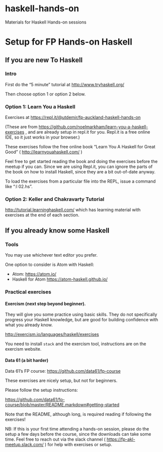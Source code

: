 # haskell-hands-on
Materials for Haskell Hands-on sessions

# Setup for FP Hands-on Haskell

## If you are new To Haskell
### Intro
First do the “5 minute” tutorial at http://www.tryhaskell.org/

Then choose option 1 or option 2 below.

### Option 1: Learn You a Haskell
Exercises at https://repl.it/@utdemir/fp-auckland-haskell-hands-on

(These are from https://github.com/noelmarkham/learn-you-a-haskell-exercises , and are already setup in repl.it for you. Repl.it is a free online IDE, so it just works in your browser.)

These exercises follow the free online book “Learn You A Haskell for Great Good” ( http://learnyouahaskell.com/ )

Feel free to get started reading the book and doing the exercises before the meetup if you can. Since we are using Repl.it, you can ignore the parts of the book on how to install Haskell, since they are a bit out-of-date anyway.

To load the exercises from a particular file into the REPL, issue a command like “:l 02.hs”.
### Option 2: Keller and Chakravarty Tutorial

http://tutorial.learninghaskell.com/ which has learning material with exercises at the end of each section.

## If you already know some Haskell
### Tools

You may use whichever text editor you prefer.

One option to consider is Atom with Haskell:

* Atom: https://atom.io/
* Haskell for Atom https://atom-haskell.github.io/

### Practical exercises
#### Exercism (next step beyond beginner).  
They will give you some practice using basic skills.  They do not specifically progress your Haskell knowledge, but are good for building confidence with what you already know.

http://exercism.io/languages/haskell/exercises

You need to install `stack` and the exercism tool, instructions are on the exercism website.

#### Data 61 (a bit harder)

Data 61’s FP course: https://github.com/data61/fp-course

These exercises are nicely setup, but not for beginners.

Please follow the setup instructions:

https://github.com/data61/fp-course/blob/master/README.markdown#getting-started

Note that the README, although long, is required reading if following the exercises!

NB: If this is your first time attending a hands-on session, please do the setup a few days before the course, since the downloads can take some time.  Feel free to reach out via the slack channel ( https://fp-akl-meetup.slack.com/ ) for help with exercises or setup.
